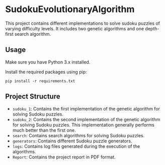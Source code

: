 # SudokuEvolutionaryAlgorithm
This project contains different implementations to solve sudoku puzzles of varying difficulty levels.
It includes two genetic algorithms and one depth-first search algorithm.

## Usage
Make sure you have Python 3.x installed.

Install the required packages using pip:
```
pip install -r requirements.txt
```

## Project Structure
- `sudoku_1`: Contains the first implementation of the genetic algorithm for solving Sudoku puzzles.
- `sudoku_2`: Contains the second implementation of the genetic algorithm for solving Sudoku puzzles. This implementation generally performs much better than the first one.
- `search`: Contains search algorithms for solving Sudoku puzzles.
- `generators`: Contains different Sudoku puzzle generators.
- `logs`: Contains log files generated during the execution of the algorithms.
- `Report`: Contains the project report in PDF format.
